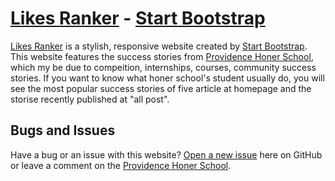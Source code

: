 #  [Likes Ranker](http://bookstore.lionfree.net/likes_ranker/) - [Start Bootstrap](http://startbootstrap.com/)

[Likes Ranker](http://bookstore.lionfree.net/likes_ranker/) is a stylish, responsive website created by [Start Bootstrap](http://startbootstrap.com/). This website features the success stories from [Providence Honer School](https://www.facebook.com/%E4%B8%BB%E9%A1%A7%E6%A6%AE%E8%AD%BD%E6%9B%B8%E9%99%A2%E5%8A%87%E5%A0%B4-170659829952078/?fref=ts), which my be due to compeition, internships, courses, community success stories. If you want to know what honer school's student usually do, you will see the most popular success stories of five article at homepage and the storise recently published at "all post".

## Bugs and Issues

Have a bug or an issue with this website? [Open a new issue](https://github.com/BlackrockDigital/startbootstrap-clean-blog/issues) here on GitHub or leave a comment on the [Providence Honer School](https://www.facebook.com/%E4%B8%BB%E9%A1%A7%E6%A6%AE%E8%AD%BD%E6%9B%B8%E9%99%A2%E5%8A%87%E5%A0%B4-170659829952078/?fref=ts).


